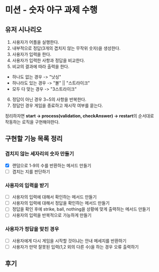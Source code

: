 # 미션 - 숫자 야구 과제 수행

## 유저 시나리오

1.  사용자가 어플을 실행한다.
2.  내부적으로 정답(3개의 겹치지 않는 무작위 숫자)을 생성한다.
3.  사용자가 입력을 한다.
4.  사용자가 입력한 사항과 정답을 비교한다.
5.  비교의 결과에 따라 출력을 한다.

- 하나도 없는 경우 -> "낫싱"
- 하나라도 있는 경우 -> "볼" || "스트라이크"
- 모두 다 맞는 경우 -> "3스트라이크"

6.  정답이 아닌 경우 3~5의 사항을 반복한다.
7.  정답인 경우 게임을 종료하고 재시작 여부를 묻는다.

정리하자면 **start -> process(validation, checkAnswer) -> restart**의 순서대로 작동하는 로직을 구현해야한다.

## 구현할 기능 목록 정리

### ️겹치지 않는 세자리의 숫자 만들기

- [x] 랜덤으로 1-9의 수를 반환하는 메서드 만들기
- [ ] 겹치는 지를 판단하기

### 사용자의 입력을 받기

- [ ] 사용자의 입력에 대해서 확인하는 메서드 만들기
- [ ] 사용자의 입력에 대해서 정답을 확인하는 메서드 만들기
- [ ] 정답을 확인 후에 strike, ball, nothing을 상황에 맞게 출력하는 메서드 만들기
- [ ] 사용자의 입력을 반복적으로 가능하게 만들기

### 사용자가 정답을 맞친 경우

- [ ] 사용자에게 다시 게임을 시작할 것이냐는 안내 메세지를 반환하기
- [ ] 사용자가 만약 잘못된 입력(1,2 외의 다른 수)을 하는 경우 오류 출력하기

## 후기
